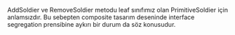 AddSoldier ve RemoveSoldier metodu leaf sınıfımız olan PrimitiveSoldier için anlamsızdır.
Bu sebepten composite tasarım deseninde interface segregation prensibine aykırı bir durum da söz konusudur.
